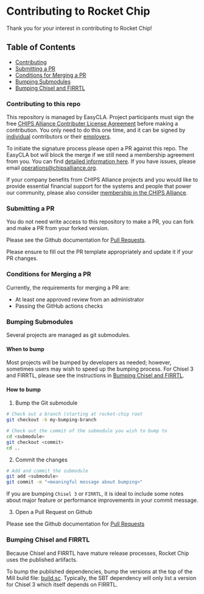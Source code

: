Contributing to Rocket Chip
=====================

Thank you for your interest in contributing to Rocket Chip!

## Table of Contents

+ [Contributing](#submitting)
+ [Submitting a PR](#submitting)
+ [Conditions for Merging a PR](#merging)
+ [Bumping Submodules](#bumping)
+ [Bumping Chisel and FIRRTL](#bumping-chisel)

### <a name="contributing"></a> Contributing to this repo
This repository is managed by EasyCLA. Project participants must sign the free [CHIPS Alliance Contributer License Agreement](https://github.com/chipsalliance/tsc/tree/main/cla) before making a contribution. You only need to do this one time, and it can be signed by [individual](https://github.com/chipsalliance/tsc/tree/main/cla#sign-as-an-individual) contributors or their [employers](https://github.com/chipsalliance/tsc/tree/main/cla#have-your-company-sign-for-you).

To initiate the signature process please open a PR against this repo. The EasyCLA bot will block the merge if we still need a membership agreement from you.
You can find [detailed information here](https://github.com/chipsalliance/tsc/tree/main/cla). If you have issues, please email [operations@chipsalliance.org](mailto:operations@chipsalliance.org).

If your company benefits from CHIPS Alliance projects and you would like to provide essential financial support for the systems and people that power our community, please also consider [membership in the CHIPS Alliance](https://chipsalliance.org/join/).

### <a name="submitting"></a> Submitting a PR

You do not need write access to this repository to make a PR,
you can fork and make a PR from your forked version.

Please see the Github documentation for [Pull Requests](https://help.github.com/en/github/collaborating-with-issues-and-pull-requests/proposing-changes-to-your-work-with-pull-requests).

Please ensure to fill out the PR template appropriately and update it if your PR changes.

### <a name="merging"></a> Conditions for Merging a PR

Currently, the requirements for merging a PR are:
 + At least one approved review from an administrator
 + Passing the GitHub actions checks

### <a name="bumping"></a> Bumping Submodules

Several projects are managed as git submodules.

#### When to bump

Most projects will be bumped by developers as needed; however,
sometimes users may wish to speed up the bumping process.
For Chisel 3 and FIRRTL, please see the instructions in [Bumping Chisel and FIRRTL](#bumping-chisel).

#### How to bump

1. Bump the Git submodule

```bash
# Check out a branch (starting at rocket-chip root
git checkout -b my-bumping-branch

# Check out the commit of the submodule you wish to bump to
cd <submodule>
git checkout <commit>
cd ..
```

2. Commit the changes

```bash
# Add and commit the submodule
git add <submodule>
git commit -m "<meaningful message about bumping>"
```

If you are bumping `Chisel 3` or `FIRRTL`, it is ideal to include some notes about
major feature or performance improvements in your commit message.

3. Open a Pull Request on Github

Please see the Github documentation for [Pull Requests](https://help.github.com/en/github/collaborating-with-issues-and-pull-requests/proposing-changes-to-your-work-with-pull-requests)

### <a name="bumping-chisel"></a> Bumping Chisel and FIRRTL

Because Chisel and FIRRTL have mature release processes, Rocket Chip uses the published artifacts.

To bump the published dependencies, bump the versions at the top of the Mill build file: [build.sc](build.sc).
Typically, the SBT dependency will only list a version for Chisel 3 which itself depends on FIRRTL.

